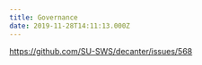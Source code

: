 ```yaml
---
title: Governance
date: 2019-11-28T14:11:13.000Z
---
```

https://github.com/SU-SWS/decanter/issues/568
